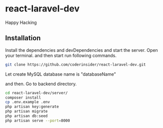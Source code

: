 # react-laravel-dev
Happy Hacking
## Installation
Install the dependencies and devDependencies and start the server.
Open your terminal. and then start run following commands.

```sh
git clone https://github.com/coderinsider/react-laravel-dev.git
```

Let create MySQL database name is "databaseName"

and then. Go to backend directory.
```sh
cd react-laravel-dev/server/
composer install
cp .env.example .env
php artisan key:generate
php artisan migrate
php artisan db:seed
php artisan serve --port=8000
```
